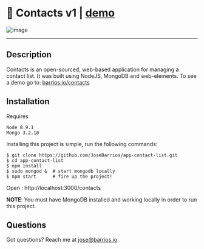 # :blue_book: Contacts v1 | [demo](http://barrios.io/contacts)

![image](https://cdn.filestackcontent.com/fVsKX5xcSqqYr8VUZtbb)


----




## Description
Contacts is an open-sourced, web-based application for managing a contact list. It was built using NodeJS, MongoDB and web-elements. To see a demo go to: [barrios.io/contacts ](http://barrios.io/contacts)

## Installation

Requires
```console
Node 8.9.1
Mongo 3.2.10
```

Installing this project is simple, run the following commands:

```console
$ git clone https://github.com/JoseBarrios/app-contact-list.git
$ cd app-contact-list
$ npm install
$ sudo mongod &  # start mongodb locally
$ npm start      # fire up the project!
```

Open : http://localhost:3000/contacts

**NOTE**: You must have MongoDB installed and working locally in order to run this project.

## Questions

Got questions? Reach me at jose@barrios.io
